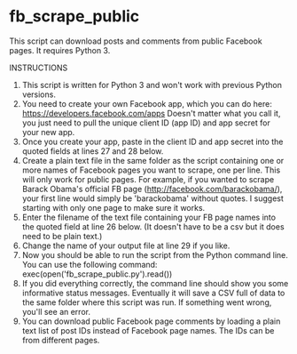 # fb_scrape_public

This script can download posts and comments from public Facebook pages. It requires Python 3.

INSTRUCTIONS

1.    This script is written for Python 3 and won't work with previous Python versions.
2.    You need to create your own Facebook app, which you can do here: https://developers.facebook.com/apps Doesn't matter what you call it, you just need to pull the unique client ID (app ID) and app secret for your new app.
3.    Once you create your app, paste in the client ID and app secret into the quoted fields at lines 27 and 28 below.
4.    Create a plain text file in the same folder as the script containing one or more names of Facebook pages you want to scrape, one per line. This will only work for public pages. For example, if you wanted to scrape Barack Obama's official FB page (http://facebook.com/barackobama/), your first line would simply be 'barackobama' without quotes. I suggest starting with only one page to make sure it works.
5.    Enter the filename of the text file containing your FB page names into the quoted field at line 26 below. (It doesn't have to be a csv but it does need to be plain text.)
6.    Change the name of your output file at line 29 if you like.
7.    Now you should be able to run the script from the Python command line. You can use the following command: exec(open('fb_scrape_public.py').read())
8.    If you did everything correctly, the command line should show you some informative status messages. Eventually it will save a CSV full of data to the same folder where this script was run. If something went wrong, you'll see an error.
9.    You can download public Facebook page comments by loading a plain text list of post IDs instead of Facebook page names. The IDs can be from different pages.

